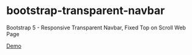 # bootstrap-transparent-navbar
Bootstrap 5 - Responsive Transparent Navbar,  Fixed Top on Scroll Web Page

[Demo](https://skcals.github.io/bootstrap-nav-transparant/)
